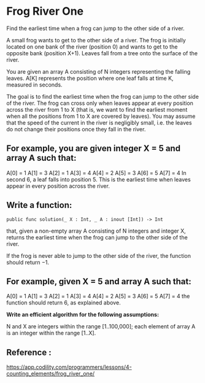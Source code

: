 # Frog River One

Find the earliest time when a frog can jump to the other side of a river.

A small frog wants to get to the other side of a river. The frog is initially located on one bank of the river (position 0) and wants to get to the opposite bank (position X+1). Leaves fall from a tree onto the surface of the river.

You are given an array A consisting of N integers representing the falling leaves. A[K] represents the position where one leaf falls at time K, measured in seconds.

The goal is to find the earliest time when the frog can jump to the other side of the river. The frog can cross only when leaves appear at every position across the river from 1 to X (that is, we want to find the earliest moment when all the positions from 1 to X are covered by leaves). You may assume that the speed of the current in the river is negligibly small, i.e. the leaves do not change their positions once they fall in the river.

## For example, you are given integer X = 5 and array A such that:

A[0] = 1
A[1] = 3
A[2] = 1
A[3] = 4
A[4] = 2
A[5] = 3
A[6] = 5
A[7] = 4
In second 6, a leaf falls into position 5. This is the earliest time when leaves appear in every position across the river.

## Write a function:

```public func solution(_ X : Int, _ A : inout [Int]) -> Int```

that, given a non-empty array A consisting of N integers and integer X, returns the earliest time when the frog can jump to the other side of the river.

If the frog is never able to jump to the other side of the river, the function should return −1.

## For example, given X = 5 and array A such that:

A[0] = 1
A[1] = 3
A[2] = 1
A[3] = 4
A[4] = 2
A[5] = 3
A[6] = 5
A[7] = 4
the function should return 6, as explained above.

**Write an efficient algorithm for the following assumptions:**

N and X are integers within the range [1..100,000];
each element of array A is an integer within the range [1..X].


## Reference : 
https://app.codility.com/programmers/lessons/4-counting_elements/frog_river_one/

